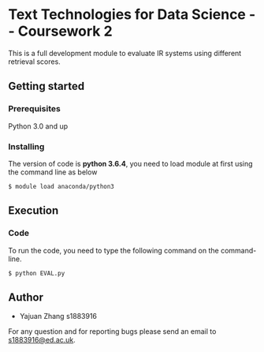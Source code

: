 # Text Technologies for Data Science -- Coursework 2
This is a full development module to evaluate IR systems using different retrieval scores. <br> 
## Getting started
### Prerequisites
Python 3.0 and up 
### Installing
The version of code is **python 3.6.4**, you need to load module at first using the command line as below 
```
$ module load anaconda/python3
```
## Execution
### Code
To run the code, you need to type the following command on the command-line. 
```
$ python EVAL.py
```

## Author
* Yajuan Zhang s1883916 <br>

For any question and for reporting bugs please send an email to s1883916@ed.ac.uk. <br>
